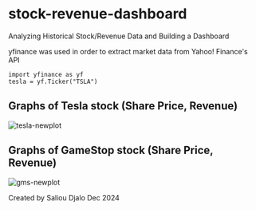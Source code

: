 # stock-revenue-dashboard
Analyzing Historical Stock/Revenue Data and Building a Dashboard


yfinance was used in order to extract market data from Yahoo! Finance's API
```
import yfinance as yf
tesla = yf.Ticker("TSLA")
```

## Graphs of Tesla stock (Share Price, Revenue)
![tesla-newplot](https://github.com/user-attachments/assets/b5a09750-c752-4d22-9c46-a337a4c3787d)

## Graphs of GameStop stock (Share Price, Revenue)
![gms-newplot](https://github.com/user-attachments/assets/c97a31de-cc97-4495-b9eb-270bd15fd359)

Created by Saliou Djalo
Dec 2024
